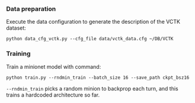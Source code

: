 ### Data preparation

Execute the data configuration to generate the description of the VCTK dataset:

```
python data_cfg_vctk.py --cfg_file data/vctk_data.cfg ~/DB/VCTK
```

### Training

Train a minionet model with command:

```
python train.py --rndmin_train --batch_size 16 --save_path ckpt_bsz16
```

`--rndmin_train` picks a random minion to backprop each turn, and this
trains a hardcoded architecture so far.
